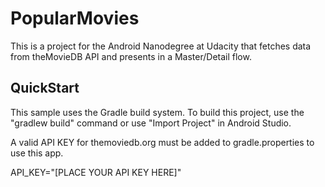 # PopularMovies

This is a project for the Android Nanodegree at Udacity that fetches data from theMovieDB API and presents in a Master/Detail flow.

## QuickStart

This sample uses the Gradle build system. To build this project, use the "gradlew build" command or use "Import Project" in Android Studio.

A valid API KEY for themoviedb.org must be added to gradle.properties to use this app.

API_KEY="[PLACE YOUR API KEY HERE]"


